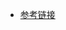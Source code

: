 - [参考链接](https://blog.csdn.net/qq_42269354/article/details/92651871?ops_request_misc=%257B%2522request%255Fid%2522%253A%2522166849421216782391894948%2522%252C%2522scm%2522%253A%252220140713.130102334.pc%255Fall.%2522%257D&request_id=166849421216782391894948&biz_id=0&utm_medium=distribute.pc_search_result.none-task-blog-2~all~first_rank_ecpm_v1~rank_v31_ecpm-2-92651871-null-null.142^v63^wechat,201^v3^control_1,213^v2^t3_esquery_v2&utm_term=pip%20install%20thrift&spm=1018.2226.3001.4187)